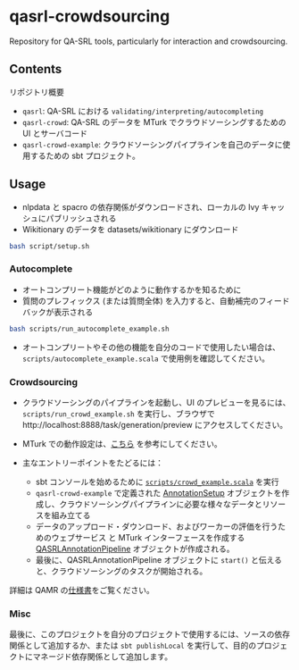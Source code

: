 # qasrl-crowdsourcing

Repository for QA-SRL tools, particularly for interaction and crowdsourcing.

## Contents

リポジトリ概要

 * `qasrl`: QA-SRL における `validating/interpreting/autocompleting`
 * `qasrl-crowd`: QA-SRL のデータを MTurk でクラウドソーシングするための UI とサーバコード
 * `qasrl-crowd-example`: クラウドソーシングパイプラインを自己のデータに使用するための sbt プロジェクト。

## Usage
- nlpdata と spacro の依存関係がダウンロードされ、ローカルの Ivy キャッシュにパブリッシュされる
- Wikitionary のデータを datasets/wikitionary にダウンロード

```bash
bash script/setup.sh
```

### Autocomplete
- オートコンプリート機能がどのように動作するかを知るために
- 質問のプレフィックス (または質問全体) を入力すると、自動補完のフィードバックが表示される

```bash
bash scripts/run_autocomplete_example.sh
```

- オートコンプリートやその他の機能を自分のコードで使用したい場合は、`scripts/autocomplete_example.scala` で使用例を確認してください。


### Crowdsourcing

- クラウドソーシングのパイプラインを起動し、UI のプレビューを見るには、`scripts/run_crowd_example.sh` を実行し、ブラウザで http://localhost:8888/task/generation/preview にアクセスしてください。
- MTurk での動作設定は、[こちら](https://github.com/uwnlp/qamr/tree/master/code) を参考にしてください。
- 主なエントリーポイントをたどるには：

   * sbt コンソールを始めるために [`scripts/crowd_example.scala`](https://github.com/julianmichael/qasrl-crowdsourcing/blob/master/scripts/crowd_example.scala) を実行
   * `qasrl-crowd-example` で定義された [AnnotationSetup](https://github.com/julianmichael/qasrl-crowdsourcing/blob/master/qasrl-crowd-example/jvm/src/main/scala/example/AnnotationSetup.scala) オブジェクトを作成し、クラウドソーシングパイプラインに必要な様々なデータとリソースを組み立てる
   * データのアップロード・ダウンロード、およびワーカーの評価を行うためのウェブサービス と MTurk インターフェースを作成する [QASRLAnnotationPipeline](https://github.com/julianmichael/qasrl-crowdsourcing/blob/master/qasrl-crowd/jvm/src/main/scala/qasrl/crowd/QASRLAnnotationPipeline.scala) オブジェクトが作成される。
   * 最後に、QASRLAnnotationPipeline オブジェクトに `start()` と伝えると、クラウドソーシングのタスクが開始される。
 
詳細は QAMR の[仕様書](https://github.com/uwnlp/qamr/tree/master/code)をご覧ください。

### Misc

最後に、このプロジェクトを自分のプロジェクトで使用するには、ソースの依存関係として追加するか、または
`sbt publishLocal` を実行して、目的のプロジェクトにマネージド依存関係として追加します。
